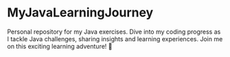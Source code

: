 # MyJavaLearningJourney
Personal repository for my Java exercises. Dive into my coding progress as I tackle Java challenges, sharing insights and learning experiences. Join me on this exciting learning adventure! 🚀
